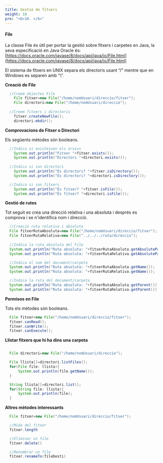 ```yaml
---
title: Gestió de fitxers
weight: 10
pre: "<b>10. </b>"
---
```



#### File

La classe File és útil per portar la gestió sobre fitxers i carpetes en Java, la seva especificació en Java Oracle és: [https://docs.oracle.com/javase/8/docs/api/java/io/File.html](https://docs.oracle.com/javase/8/docs/api/java/io/File.html) 

El sistema de fitxers en UNIX separa els directoris usant “/” mentre que en Windows es separen amb “\”.


__Creació de File__

```java
  //Creem objectes File
    File fitxer=new File("/home/nomUsuari/direccio/fitxer");
    File directori=new File("/home/nomUsuari/direccio");
 
  //Creem fitxers i directoris
    fitxer.createNewFile();
    directori.mkdir();
```


__Comprovacions de Fitxer o Directori__

Els següents mètodes són booleans.

```java
  //Indica si existeixen els arxius
    System.out.println("Fitxer "+fitxer.exists());
    System.out.println("Directori "+directori.exists());
 
  //Indica si son directori
    System.out.println("És directori? "+fitxer.isDirectory());
    System.out.println("És directori? "+directori.isDirectory());

  //Indica si son fitxers
    System.out.println("És fitxer? "+fitxer.isFile());
    System.out.println("És fitxer? "+directori.isFile());
```

__Gestió de rutes__

Tot seguit es crea una direcció relativa i una absoluta i després es comprova i se n'identifica nom i direcció.


```java
  //Creació ruta relativa i absoluta
  File fitxerRutaAbsoluta=new File("/home/nomUsuari/direccio/fitxer");
  File fitxerRutaRelativa=new File("../../../ruta/direccio");
 
  //Indica la ruta absoluta del File
  System.out.println("Ruta absoluta: "+fitxerRutaAbsoluta.getAbsolutePath());
  System.out.println("Ruta absoluta: "+fitxerRutaRelativa.getAbsolutePath());

  //Indica el nom del document/carpeta
  System.out.println("Ruta absoluta: "+fitxerRutaAbsoluta.getName());
  System.out.println("Ruta absoluta: "+fitxerRutaRelativa.getName());

  //Indica la ruta del document/carpeta
  System.out.println("Ruta absoluta: "+fitxerRutaAbsoluta.getParent());
  System.out.println("Ruta absoluta: "+fitxerRutaRelativa.getParent());
```

__Permisos en File__

Tots els mètodes són booleans.

```java
  File fitxer=new File("/home/nomUsuari/direccio/fitxer");
  fitxer.canRead();
  fitxer.canWrite();
  fitxer.canExecute();
```

__Llistar fitxers que hi ha dins una carpeta__

```java

  File directori=new File("/home/nomUsuari/direccio");

  File llista[]=directori.listFiles();
  for(File file: llista){
      System.out.println(file.getName());
  }

  String llista[]=directori.list();
  for(String file: llista){
      System.out.println(file);
  }
```

__Altres mètodes interessants__

```java
  File fitxer=new File("/home/nomUsuari/direccio/fitxer");

  //Mida del fitxer
  fitxer.length

  //Eliminar un file
  fitxer.delete()

  //Renombrar un file
  fitxer.renameTo(fileDesti)
```
